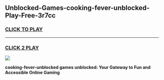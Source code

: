 
## Unblocked-Games-cooking-fever-unblocked-Play-Free-3r7cc
<h3>
<a href="https://premium76.site?title=cooking-fever-unblocked&ref=18A1">CLICK TO PLAY</a></h3>
<hr>

<h3>
<a href="https://premium76.site?title=cooking-fever-unblocked&ref=18A1">CLICK 2 PLAY</a>
  
</h3>

<a href="https://premium76.site?title=cooking-fever-unblocked&ref=18A1"><img src="https://clearcache.store/games.png"></a>


**cooking-fever-unblocked games unblocked: Your Gateway to Fun and Accessible Online Gaming**
